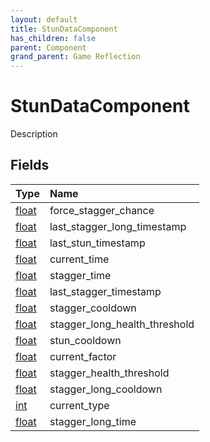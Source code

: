 ```yaml
---
layout: default
title: StunDataComponent
has_children: false
parent: Component
grand_parent: Game Reflection
---
```

# StunDataComponent
Description 

## Fields

| Type | Name |
|:----------|:--------------|
| [float](/riftbreaker-wiki/docs/game-reflection/components/float/) | force_stagger_chance |
| [float](/riftbreaker-wiki/docs/game-reflection/components/float/) | last_stagger_long_timestamp |
| [float](/riftbreaker-wiki/docs/game-reflection/components/float/) | last_stun_timestamp |
| [float](/riftbreaker-wiki/docs/game-reflection/components/float/) | current_time |
| [float](/riftbreaker-wiki/docs/game-reflection/components/float/) | stagger_time |
| [float](/riftbreaker-wiki/docs/game-reflection/components/float/) | last_stagger_timestamp |
| [float](/riftbreaker-wiki/docs/game-reflection/components/float/) | stagger_cooldown |
| [float](/riftbreaker-wiki/docs/game-reflection/components/float/) | stagger_long_health_threshold |
| [float](/riftbreaker-wiki/docs/game-reflection/components/float/) | stun_cooldown |
| [float](/riftbreaker-wiki/docs/game-reflection/components/float/) | current_factor |
| [float](/riftbreaker-wiki/docs/game-reflection/components/float/) | stagger_health_threshold |
| [float](/riftbreaker-wiki/docs/game-reflection/components/float/) | stagger_long_cooldown |
| [int](/riftbreaker-wiki/docs/game-reflection/enums/int/) | current_type |
| [float](/riftbreaker-wiki/docs/game-reflection/components/float/) | stagger_long_time |

